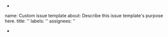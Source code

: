 -
name: Custom issue template
about: Describe this issue template's purpose here.
title: ''
labels: ''
assignees: ''

-


